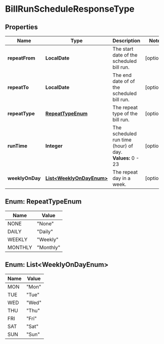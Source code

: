 

# BillRunScheduleResponseType


## Properties

| Name | Type | Description | Notes |
|------------ | ------------- | ------------- | -------------|
|**repeatFrom** | **LocalDate** | The start date of the scheduled bill run.  |  [optional] |
|**repeatTo** | **LocalDate** | The end date of of the scheduled bill run.  |  [optional] |
|**repeatType** | [**RepeatTypeEnum**](#RepeatTypeEnum) | The repeat type of the bill run.  |  [optional] |
|**runTime** | **Integer** | The scheduled run time (hour) of day.  **Values:** 0 - 23  |  [optional] |
|**weeklyOnDay** | [**List&lt;WeeklyOnDayEnum&gt;**](#List&lt;WeeklyOnDayEnum&gt;) | The repeat day in a week.  |  [optional] |



## Enum: RepeatTypeEnum

| Name | Value |
|---- | -----|
| NONE | &quot;None&quot; |
| DAILY | &quot;Daily&quot; |
| WEEKLY | &quot;Weekly&quot; |
| MONTHLY | &quot;Monthly&quot; |



## Enum: List&lt;WeeklyOnDayEnum&gt;

| Name | Value |
|---- | -----|
| MON | &quot;Mon&quot; |
| TUE | &quot;Tue&quot; |
| WED | &quot;Wed&quot; |
| THU | &quot;Thu&quot; |
| FRI | &quot;Fri&quot; |
| SAT | &quot;Sat&quot; |
| SUN | &quot;Sun&quot; |



